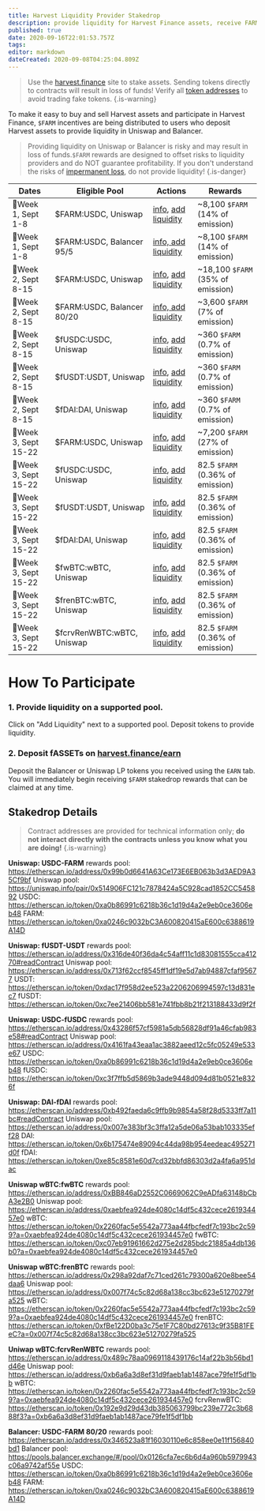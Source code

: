 ```yaml
---
title: Harvest Liquidity Provider Stakedrop
description: provide liquidity for Harvest Finance assets, receive FARM
published: true
date: 2020-09-16T22:01:53.757Z
tags: 
editor: markdown
dateCreated: 2020-09-08T04:25:04.809Z
---
```


> Use the [harvest.finance](https://harvest.finance) site to stake assets. Sending tokens directly to contracts will result in loss of funds! Verify all [token addresses](https://github.com/harvest-finance/harvest) to avoid trading fake tokens.
{.is-warning}

To make it easy to buy and sell Harvest assets and participate in Harvest Finance, `$FARM` incentives are being distributed to users who deposit Harvest assets to provide liquidity in Uniswap and Balancer.

> Providing liquidity on Uniswap or Balancer is risky and may result in loss of funds.`$FARM` rewards are designed to offset risks to liquidity providers and do NOT guarantee profitability. If you don't understand the risks of [impermanent loss](https://balancer.finance/2020/03/16/80-20-balancer-pools/
), do not provide liquidity!
{.is-danger}


| Dates  | Eligible Pool   | Actions | Rewards |
|--------|-----------------|---------|---------|
| :cherries:Week 1, Sept 1-8   | $FARM:USDC, Uniswap        | [info][uni-farm-info], [add liquidity][uni-farm-add]   | ~8,100 `$FARM` (14% of emission)  |
| :cherries:Week 1, Sept 1-8   | $FARM:USDC, Balancer 95/5  | [info, add liquidity][bal-farm95-info]                 | ~8,100 `$FARM` (14% of emission)  |
| :pineapple:Week 2, Sept 8-15 | $FARM:USDC, Uniswap        | [info][uni-farm-info], [add liquidity][uni-farm-add]   | ~18,100 `$FARM` (35% of emission) |
| :pineapple:Week 2, Sept 8-15 | $FARM:USDC, Balancer 80/20 | [info, add liquidity][bal-farm80-info]                 | ~3,600 `$FARM` (7% of emission)   |
| :pineapple:Week 2, Sept 8-15 | $fUSDC:USDC, Uniswap       | [info][uni-fusdc-info], [add liquidity][uni-fusdc-add] | ~360 `$FARM` (0.7% of emission) |
| :pineapple:Week 2, Sept 8-15 | $fUSDT:USDT, Uniswap       | [info][uni-fusdt-info], [add liquidity][uni-fusdt-add] | ~360 `$FARM` (0.7% of emission) |
| :pineapple:Week 2, Sept 8-15 | $fDAI:DAI, Uniswap         | [info][uni-fdai-info], [add liquidity][uni-fdai-add]   | ~360 `$FARM` (0.7% of emission) |
| :avocado:Week 3, Sept 15-22 | $FARM:USDC, Uniswap              | [info][uni-farm-info], [add liquidity][uni-farm-add]               | ~7,200 `$FARM` (27% of emission) |
| :avocado:Week 3, Sept 15-22 | $fUSDC:USDC, Uniswap             | [info][uni-fusdc-info], [add liquidity][uni-fusdc-add]             | 82.5 `$FARM` (0.36% of emission) |
| :avocado:Week 3, Sept 15-22 | $fUSDT:USDT, Uniswap             | [info][uni-fusdt-info], [add liquidity][uni-fusdt-add]             | 82.5 `$FARM` (0.36% of emission) |
| :avocado:Week 3, Sept 15-22 | $fDAI:DAI, Uniswap               | [info][uni-fdai-info], [add liquidity][uni-fdai-add]               | 82.5 `$FARM` (0.36% of emission) |
| :avocado:Week 3, Sept 15-22 | $fwBTC:wBTC, Uniswap             | [info][uni-fwbtc-info], [add liquidity][uni-fwbtc-add]             | 82.5 `$FARM` (0.36% of emission) |
| :avocado:Week 3, Sept 15-22 | $frenBTC:wBTC, Uniswap         | [info][uni-frenbtc-info], [add liquidity][uni-frenbtc-add]         | 82.5 `$FARM` (0.36% of emission) |
| :avocado:Week 3, Sept 15-22 | $fcrvRenWBTC:wBTC, Uniswap | [info][uni-fcrvrenwbtc-info], [add liquidity][uni-fcrvrenwbtc-add] | 82.5 `$FARM` (0.36% of emission) |




# How To Participate

### 1. Provide liquidity on a supported pool.

Click on "Add Liquidity" next to a supported pool. Deposit tokens to provide liquidity.



### 2. Deposit fASSETs on [harvest.finance/earn](https://harvest.finance/earn)

Deposit the Balancer or Uniswap LP tokens you received using the `EARN` tab. You will immediately begin receiving `$FARM` stakedrop rewards that can be claimed at any time.




## Stakedrop Details

> Contract addresses are provided for technical information only; **do not interact directly with the contracts unless you know what you are doing!**
{.is-warning}


  
**Uniswap: USDC-FARM**
rewards pool: 		https://etherscan.io/address/0x99b0d6641A63Ce173E6EB063b3d3AED9A35Cf9bf
Uniswap pool: 		https://uniswap.info/pair/0x514906FC121c7878424a5C928cad1852CC545892
  USDC:           https://etherscan.io/token/0xa0b86991c6218b36c1d19d4a2e9eb0ce3606eb48
  FARM:           https://etherscan.io/token/0xa0246c9032bC3A600820415aE600c6388619A14D

**Uniswap: fUSDT-USDT** 
rewards pool:     https://etherscan.io/address/0x316de40f36da4c54aff11c1d83081555cca41270#readContract
Uniswap pool:     https://etherscan.io/address/0x713f62ccf8545ff1df19e5d7ab94887cfaf95677
  USDT:           https://etherscan.io/token/0xdac17f958d2ee523a2206206994597c13d831ec7
  fUSDT:          https://etherscan.io/token/0xc7ee21406bb581e741fbb8b21f213188433d9f2f

**Uniswap: USDC-fUSDC**
rewards pool:     https://etherscan.io/address/0x43286f57cf5981a5db56828df91a46cfab983e58#readContract
Uniswap pool:     https://etherscan.io/address/0x4161fa43eaa1ac3882aeed12c5fc05249e533e67
  USDC:           https://etherscan.io/token/0xa0b86991c6218b36c1d19d4a2e9eb0ce3606eb48
  fUSDC:          https://etherscan.io/token/0xc3f7ffb5d5869b3ade9448d094d81b0521e8326f

**Uniswap: DAI-fDAI**
rewards pool:     https://etherscan.io/address/0xb492faeda6c9ffb9b9854a58f28d5333ff7a11bc#readContract
Uniswap pool:     https://etherscan.io/address/0x007e383bf3c3ffa12a5de06a53bab103335eff28
  DAI:            https://etherscan.io/token/0x6b175474e89094c44da98b954eedeac495271d0f
  fDAI:           https://etherscan.io/token/0xe85c8581e60d7cd32bbfd86303d2a4fa6a951dac
  
**Uniswap wBTC:fwBTC**
rewards pool: 		https://etherscan.io/address/0xBB846aD2552C0669062C9eADfa63148bCbA3e2B0
Uniswap pool: 		https://etherscan.io/address/0xaebfea924de4080c14df5c432cece261934457e0
	wBTC: 					https://etherscan.io/token/0x2260fac5e5542a773aa44fbcfedf7c193bc2c599?a=0xaebfea924de4080c14df5c432cece261934457e0
	fwBTC: 					https://etherscan.io/token/0xc07eb91961662d275e2d285bdc21885a4db136b0?a=0xaebfea924de4080c14df5c432cece261934457e0

**Uniswap wBTC:frenBTC**
rewards pool: 		https://etherscan.io/address/0x298a92daf7c71ced261c79300a620e8bee54daa6
Uniswap pool: 		https://etherscan.io/address/0x007f74c5c82d68a138cc3bc623e51270279fa525
	wBTC: 					https://etherscan.io/token/0x2260fac5e5542a773aa44fbcfedf7c193bc2c599?a=0xaebfea924de4080c14df5c432cece261934457e0
	frenBTC: 				https://etherscan.io/token/0xfBe122D0ba3c75e1F7C80bd27613c9f35B81FEeC?a=0x007f74c5c82d68a138cc3bc623e51270279fa525


**Uniwap wBTC:fcrvRenWBTC**
rewards pool: 		https://etherscan.io/address/0x489c78aa0969118439176c14af22b3b56bd1d46e
Uniswap pool: 		https://etherscan.io/address/0xb6a6a3d8ef31d9faeb1ab1487ace79fe1f5df1bb
	wBTC: 					https://etherscan.io/token/0x2260fac5e5542a773aa44fbcfedf7c193bc2c599?a=0xaebfea924de4080c14df5c432cece261934457e0
	fcrvRenwBTC: 		https://etherscan.io/token/0x192e9d29d43db385063799bc239e772c3b6888f3?a=0xb6a6a3d8ef31d9faeb1ab1487ace79fe1f5df1bb

**Balancer: USDC-FARM 80/20**
rewards pool: 		https://etherscan.io/address/0x346523a81f16030110e6c858ee0e11f156840bd1
Balancer pool: 		https://pools.balancer.exchange/#/pool/0x0126cfa7ec6b6d4a960b5979943c06a9742af55e
  USDC:           https://etherscan.io/token/0xa0b86991c6218b36c1d19d4a2e9eb0ce3606eb48
  FARM:           https://etherscan.io/token/0xa0246c9032bC3A600820415aE600c6388619A14D


[uni-farm-es]: https://etherscan.io/address/0x514906FC121c7878424a5C928cad1852CC545892
[uni-fusdc-es]: https://etherscan.io/address/0x4161fa43eaa1ac3882aeed12c5fc05249e533e67
[uni-fusdt-es]: https://etherscan.io/address/0x713f62ccf8545ff1df19e5d7ab94887cfaf95677
[uni-fdai-es]: https://etherscan.io/address/0x007e383bf3c3ffa12a5de06a53bab103335eff28

[uni-farm-add]: https://app.uniswap.org/#/add/0xa0246c9032bc3a600820415ae600c6388619a14d/0xa0b86991c6218b36c1d19d4a2e9eb0ce3606eb48
[uni-fusdc-add]: https://app.uniswap.org/#/add/0xa0b86991c6218b36c1d19d4a2e9eb0ce3606eb48/0xc3f7ffb5d5869b3ade9448d094d81b0521e8326f
[uni-fusdt-add]: https://app.uniswap.org/#/add/0xdac17f958d2ee523a2206206994597c13d831ec7/0xc7ee21406bb581e741fbb8b21f213188433d9f2f
[uni-fdai-add]: https://app.uniswap.org/#/add/0x6b175474e89094c44da98b954eedeac495271d0f/0xe85c8581e60d7cd32bbfd86303d2a4fa6a951dac
[uni-fwbtc-add]: https://app.uniswap.org/#/add/0x2260fac5e5542a773aa44fbcfedf7c193bc2c599/0xc07eb91961662d275e2d285bdc21885a4db136b0
[uni-frenbtc-add]: https://app.uniswap.org/#/add/0x2260fac5e5542a773aa44fbcfedf7c193bc2c599/0xfbe122d0ba3c75e1f7c80bd27613c9f35b81feec
[uni-fcrvrenwbtc-add]: https://app.uniswap.org/#/add/0x2260fac5e5542a773aa44fbcfedf7c193bc2c599/0x192e9d29d43db385063799bc239e772c3b6888f3

[uni-farm-trade]: https://app.uniswap.org/#/swap?inputCurrency=0xa0b86991c6218b36c1d19d4a2e9eb0ce3606eb48&outputCurrency=0xa0246c9032bc3a600820415ae600c6388619a14d
[uni-fusdc-trade]: https://app.uniswap.org/#/swap?inputCurrency=0xa0b86991c6218b36c1d19d4a2e9eb0ce3606eb48&outputCurrency=0xc3f7ffb5d5869b3ade9448d094d81b0521e8326f
[uni-fusdt-trade]: https://app.uniswap.org/#/swap?inputCurrency=0xdac17f958d2ee523a2206206994597c13d831ec7&outputCurrency=0xc7ee21406bb581e741fbb8b21f213188433d9f2f
[uni-fdai-trade]:  https://app.uniswap.org/#/swap?inputCurrency=0x6b175474e89094c44da98b954eedeac495271d0f&outputCurrency=0xe85c8581e60d7cd32bbfd86303d2a4fa6a951dac

[uni-farm-info]: https://uniswap.info/pair/0x514906FC121c7878424a5C928cad1852CC545892
[uni-fusdc-info]: https://uniswap.info/pair/0x4161fa43eaa1ac3882aeed12c5fc05249e533e67
[uni-fusdt-info]: https://uniswap.info/pair/0x713f62ccf8545ff1df19e5d7ab94887cfaf95677
[uni-fdai-info]: https://uniswap.info/pair/0x007e383bf3c3ffa12a5de06a53bab103335eff28
[uni-fwbtc-info]: https://uniswap.info/pair/0xaebfeA924DE4080C14DF5C432cECe261934457E0
[uni-frenbtc-info]: https://uniswap.info/pair/0x007f74c5c82d68a138cc3bc623e51270279fa525
[uni-fcrvrenwbtc-info]: https://uniswap.info/pair/0xb6a6a3d8ef31d9faeb1ab1487ace79fe1f5df1bb

[bal-farm95-info]: https://pools.balancer.exchange/#/pool/0x0395e4a17ff11d36dac9959f2d7c8eca10fe89c9
[bal-farm80-info]: https://pools.balancer.exchange/#/pool/0x0126cfa7ec6b6d4a960b5979943c06a9742af55e









